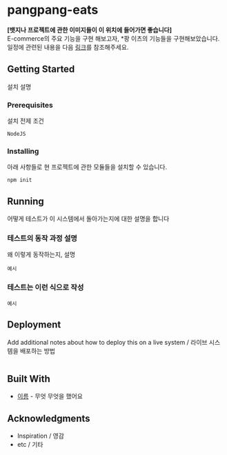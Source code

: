 # pangpang-eats

**[뱃지나 프로젝트에 관한 이미지들이 이 위치에 들어가면 좋습니다]**  
E-commerce의 주요 기능을 구현 해보고자, \*팡 이츠의 기능들을 구현해보았습니다.
일정에 관련된 내용을 다음 [링크](일정.md)를 참조해주세요.

## Getting Started

설치 설명

### Prerequisites

설치 전제 조건

```
NodeJS
```

### Installing

아래 사항들로 현 프로젝트에 관한 모듈들을 설치할 수 있습니다.

```
npm init
```

## Running

어떻게 테스트가 이 시스템에서 돌아가는지에 대한 설명을 합니다

### 테스트의 동작 과정 설명

왜 이렇게 동작하는지, 설명

```
예시
```

### 테스트는 이런 식으로 작성

```
예시
```

## Deployment

Add additional notes about how to deploy this on a live system / 라이브 시스템을 배포하는 방법

```

```

## Built With

- [이름](링크) - 무엇 무엇을 했어요

## Acknowledgments

- Inspiration / 영감
- etc / 기타
